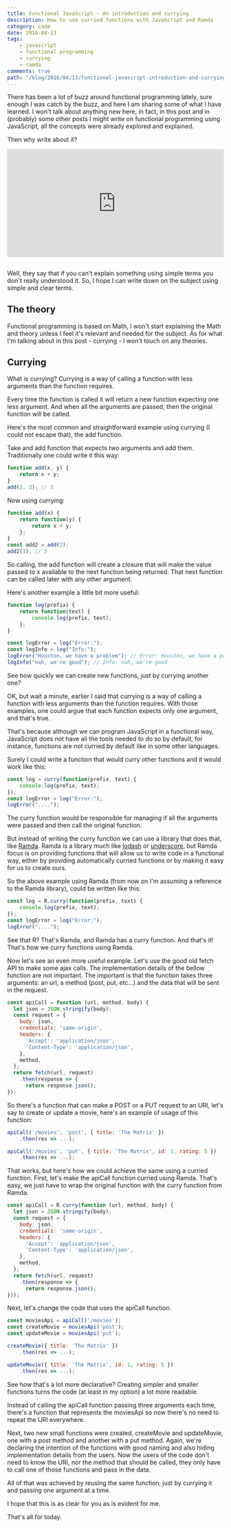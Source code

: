 ```yaml
---
title: Functional JavaScript - An introduction and currying
description: How to use curried functions with JavaScript and Ramda
category: code
date: 2016-04-13
tags:
    - javascript
    - functional programming
    - currying
    - ramda
comments: true
path: "/blog/2016/04/13/functional-javascript-introduction-and-currying"
---
```


There has been a lot of buzz around functional programming lately, sure enough I was catch by the buzz, and here I am sharing some of what I have learned.
I won't talk about anything new here, in fact, in this post and in (probably) some other posts I might write on functional programming using JavaScript, all the concepts were already explored and explained.

Then why write about it?

<div style="left: 0px; width: 100%; height: 0px; position: relative; padding-bottom: 49.8853%;margin-bottom: 2em;"><iframe src="https://giphy.com/embed/lYKvaJ8EQTzCU/twitter/iframe" frameborder="0" allowfullscreen="true" webkitallowfullscreen="true" mozallowfullscreen="true" style="top: 0px; left: 0px; width: 100%; height: 100%; position: absolute;"></iframe></div>

Well, they say that if you can't explain something using simple terms you don't really understood it. So, I hope I can write down on the subject using simple and clear terms.

## The theory

Functional programming is based on Math, I won't start explaining the Math and theory unless I feel it's relevant and needed for the subject. As for what I'm talking about in this post - currying - I won't touch on any theories.

## Currying

What is currying? Currying is a way of calling a function with less arguments than the function requires.

Every time the function is called it will return a new function expecting one less argument. And when all the arguments are passed, then the original function will be called.

Here's the most common and straightforward example using currying (I could not escape that), the add function.

Take and add function that expects two arguments and add them. Traditionally one could write it this way:

```javascript
function add(x, y) {
    return x + y;
}
add(2, 3); // 5
```

Now using currying:

```javascript
function add(x) {
    return function(y) {
        return x + y;
    };
}
const add2 = add(2);
add2(3); // 5
```

So calling, the add function will create a closure that will make the value passed to x available to the next function being returned. That next function can be called later with any other argument.

Here's another example a little bit more useful:

```javascript
function log(prefix) {
    return function(text) {
        console.log(prefix, text);
    };
}

const logError = log("Error:");
const logInfo = log("Info:");
logError("Houston, we have a problem"); // Error: Houston, we have a problem
logInfo("nah, we're good"); // Info: nah, we're good
```

See how quickly we can create new functions, just by currying another one?

<script async src="//pagead2.googlesyndication.com/pagead/js/adsbygoogle.js"></script>
<!-- Responsive content -->

<ins class="adsbygoogle"
     style="display:block"
     data-ad-client="ca-pub-1865353648221711"
     data-ad-slot="8499334570"
     data-ad-format="auto"></ins>

<script>
(adsbygoogle = window.adsbygoogle || []).push({});
</script>

OK, but wait a minute, earlier I said that currying is a way of calling a function with less arguments than the function requires. With those examples, one could argue that each function expects only one argument, and that's true.

That's because although we can program JavaScript in a functional way, JavaScript does not have all the tools needed to do so by default, for instance, functions are not curried by default like in some other languages.

Surely I could write a function that would curry other functions and it would work like this:

```javascript
const log = curry(function(prefix, text) {
    console.log(prefix, text);
});
const logError = log("Error:");
logError("....");
```

The curry function would be responsible for managing if all the arguments were passed and then call the original function.

But instead of writing the curry function we can use a library that does that, like [Ramda](http://ramdajs.com/). Ramda is a library much like [lodash](https://lodash.com/) or [underscore](http://underscorejs.org/), but Ramda focus is on providing functions that will allow us to write code in a functional way, either by providing automatically curried functions or by making it easy for us to create ours.

So the above example using Ramda (from now on I'm assuming a reference to the Ramda library), could be written like this:

```javascript
const log = R.curry(function(prefix, text) {
    console.log(prefix, text);
});
const logError = log("Error:");
logError("....");
```

See that R? That's Ramda, and Ramda has a curry function. And that's it! That's how we curry functions using Ramda.

Now let's see an even more useful example. Let's use the good old fetch API to make some ajax calls. The implementation details of the bellow function are not important. The important is that the function takes three arguments: an url, a method (post, put, etc...) and the data that will be sent in the request.

```javascript
const apiCall = function (url, method, body) {
  let json = JSON.stringify(body);
  const request = {
    body: json,
    credentials: 'same-origin',
    headers: {
      'Accept': 'application/json',
      'Content-Type': 'application/json',
    },
    method,
  };
  return fetch(url, request)
    .then(response => {
      return response.json();
});
```

So there's a function that can make a POST or a PUT request to an URI, let's say to create or update a movie, here's an example of usage of this function:

```javascript
apiCall('/movies', 'post', { title: 'The Matrix' })
    .then(res => ...);

apiCall('/movies', 'put', { title: 'The Matrix', id: 1, rating: 5 })
    .then(res => ...);
```

That works, but here's how we could achieve the same using a curried function. First, let's make the apiCall function curried using Ramda. That's easy, we just have to wrap the original function with the curry function from Ramda.

```javascript
const apiCall = R.curry(function (url, method, body) {
  let json = JSON.stringify(body);
  const request = {
    body: json,
    credentials: 'same-origin',
    headers: {
      'Accept': 'application/json',
      'Content-Type': 'application/json',
    },
    method,
  };
  return fetch(url, request)
    .then(response => {
      return response.json();
}));
```

Next, let's change the code that uses the apiCall function.

```javascript
const moviesApi = apiCall('/movies');
const createMovie = moviesApi('post');
const updateMovie = moviesApi('put');

createMovie({ title: 'The Matrix' })
    .then(res => ...);

updateMovie({ title: 'The Matrix', id: 1, rating: 5 })
    .then(res => ...);
```

See how that's a lot more declarative? Creating simpler and smaller functions turns the code (at least in my option) a lot more readable.

Instead of calling the apiCall function passing three arguments each time, there's a function that represents the moviesApi so now there's no need to repeat the URI everywhere.

Next, two new small functions were created, createMovie and updateMovie, one with a post method and another with a put method. Again, we're declaring the intention of the functions with good naming and also hiding implementation details from the users. Now the users of the code don't need to know the URI, nor the method that should be called, they only have to call one of those functions and pass in the data.

All of that was achieved by reusing the same function, just by currying it and passing one argument at a time.

I hope that this is as clear for you as is evident for me.

That's all for today.
